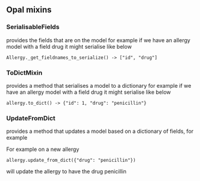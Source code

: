## Opal mixins

### SerialisableFields
provides the fields that are on the model for example
if we have an allergy model with a field drug
it might serialise like below

    Allergy._get_fieldnames_to_serialize() -> ["id", "drug"]


### ToDictMixin
provides a method that serialises a model
to a dictionary for example
if we have an allergy model with a field drug
it might serialise like below

    allergy.to_dict() -> {"id": 1, "drug": "penicillin"}

### UpdateFromDict
provides a method that updates a model
based on a dictionary of fields, for example

For example on a new allergy

    allergy.update_from_dict({"drug": "penicillin"})

will update the allergy to have the drug penicillin
